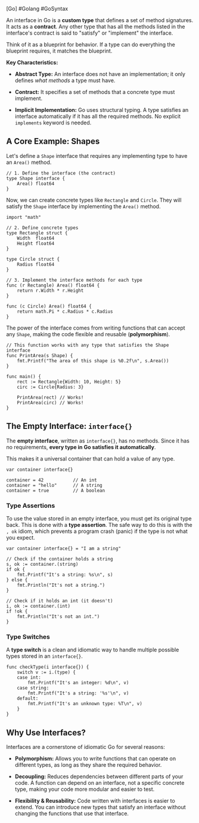 [Go] #Golang #GoSyntax 

An interface in Go is a **custom type** that defines a set of method signatures. It acts as a **contract**. Any other type that has all the methods listed in the interface's contract is said to "satisfy" or "implement" the interface.

Think of it as a blueprint for behavior. If a type can do everything the blueprint requires, it matches the blueprint.

**Key Characteristics:**

- **Abstract Type:** An interface does not have an implementation; it only defines _what methods_ a type must have.
    
- **Contract:** It specifies a set of methods that a concrete type must implement.
    
- **Implicit Implementation:** Go uses structural typing. A type satisfies an interface automatically if it has all the required methods. No explicit `implements` keyword is needed.
    

## A Core Example: Shapes

Let's define a `Shape` interface that requires any implementing type to have an `Area()` method.

```
// 1. Define the interface (the contract)
type Shape interface {
    Area() float64
}
```

Now, we can create concrete types like `Rectangle` and `Circle`. They will satisfy the `Shape` interface by implementing the `Area()` method.

```
import "math"

// 2. Define concrete types
type Rectangle struct {
    Width  float64
    Height float64
}

type Circle struct {
    Radius float64
}

// 3. Implement the interface methods for each type
func (r Rectangle) Area() float64 {
    return r.Width * r.Height
}

func (c Circle) Area() float64 {
    return math.Pi * c.Radius * c.Radius
}
```

The power of the interface comes from writing functions that can accept any `Shape`, making the code flexible and reusable (**polymorphism**).

```
// This function works with any type that satisfies the Shape interface
func PrintArea(s Shape) {
    fmt.Printf("The area of this shape is %0.2f\n", s.Area())
}

func main() {
    rect := Rectangle{Width: 10, Height: 5}
    circ := Circle{Radius: 3}

    PrintArea(rect) // Works!
    PrintArea(circ) // Works!
}
```

## The Empty Interface: `interface{}`

The **empty interface**, written as `interface{}`, has no methods. Since it has no requirements, **every type in Go satisfies it automatically**.

This makes it a universal container that can hold a value of any type.

```
var container interface{}

container = 42           // An int
container = "hello"      // A string
container = true         // A boolean
```

### Type Assertions

To use the value stored in an empty interface, you must get its original type back. This is done with a **type assertion**. The safe way to do this is with the `, ok` idiom, which prevents a program crash (panic) if the type is not what you expect.

```
var container interface{} = "I am a string"

// Check if the container holds a string
s, ok := container.(string)
if ok {
    fmt.Printf("It's a string: %s\n", s)
} else {
    fmt.Println("It's not a string.")
}

// Check if it holds an int (it doesn't)
i, ok := container.(int)
if !ok {
    fmt.Println("It's not an int.")
}
```

### Type Switches

A **type switch** is a clean and idiomatic way to handle multiple possible types stored in an `interface{}`.

```
func checkType(i interface{}) {
    switch v := i.(type) {
    case int:
        fmt.Printf("It's an integer: %d\n", v)
    case string:
        fmt.Printf("It's a string: '%s'\n", v)
    default:
        fmt.Printf("It's an unknown type: %T\n", v)
    }
}
```

## Why Use Interfaces?

Interfaces are a cornerstone of idiomatic Go for several reasons:

- **Polymorphism:** Allows you to write functions that can operate on different types, as long as they share the required behavior.
    
- **Decoupling:** Reduces dependencies between different parts of your code. A function can depend on an interface, not a specific concrete type, making your code more modular and easier to test.
    
- **Flexibility & Reusability:** Code written with interfaces is easier to extend. You can introduce new types that satisfy an interface without changing the functions that use that interface.